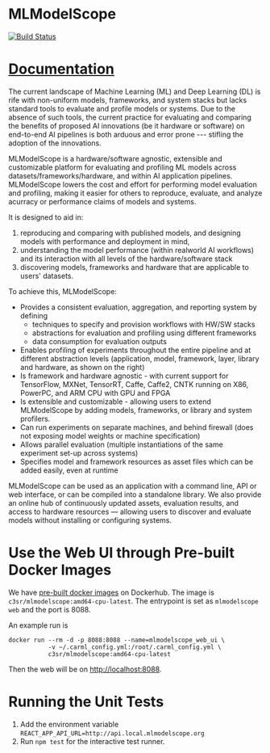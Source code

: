 # MLModelScope

[![Build Status](https://dev.azure.com/yhchang/c3sr/_apis/build/status/c3sr.mlmodelscope?branchName=master)](https://dev.azure.com/yhchang/c3sr/_build/latest?definitionId=10&branchName=master)

# [Documentation](https://docs.mlmodelscope.org/)

The current landscape of Machine Learning (ML) and Deep Learning (DL) is rife with non-uniform models, frameworks, and system stacks but lacks standard tools to evaluate and profile models or systems.
Due to the absence of such tools, the current practice for evaluating and comparing the benefits of proposed AI innovations (be it hardware or software) on end-to-end AI pipelines is both arduous and error prone --- stifling the adoption of the innovations.

MLModelScope is a hardware/software agnostic, extensible and customizable platform for evaluating and profiling ML models across datasets/frameworks/hardware, and within AI application pipelines.
MLModelScope lowers the cost and effort for performing model evaluation and profiling, making it easier for others to reproduce, evaluate, and analyze acurracy or performance claims of models and systems.

It is designed to aid in:

1. reproducing and comparing with published models, and designing models with performance and deployment in mind,
2. understanding the model performance (within realworld AI workflows) and its interaction with all levels of the hardware/software stack
3. discovering models, frameworks and hardware that are applicable to users' datasets.


To achieve this, MLModelScope:

- Provides a consistent evaluation, aggregation, and reporting system by defining
  - techniques to specify and provision workflows with HW/SW stacks
  - abstractions for evaluation and profiling using different frameworks
  - data consumption for evaluation outputs
- Enables profiling of experiments throughout the entire pipeline and at different abstraction levels (application, model, framework, layer, library and hardware, as shown on the right)
- Is framework and hardware agnostic - with current support for TensorFlow, MXNet, TensorRT, Caffe, Caffe2, CNTK running on X86, PowerPC, and ARM CPU with GPU and FPGA
- Is extensible and customizable - allowing users to extend MLModelScope by adding models, frameworks, or library and system profilers.
- Can run experiments on separate machines, and behind firewall (does not exposing model weights or machine specification)
- Allows parallel evaluation (multiple instantiations of the same experiment set-up across systems)
- Specifies model and framework resources as asset files which can be added easily, even at runtime


MLModelScope can be used as an application with a command line, API or web interface, or can be compiled into a standalone library. We also provide an online hub of continuously updated assets, evaluation results, and access to hardware resources — allowing users to discover and evaluate models without installing or configuring systems.

# Use the Web UI through Pre-built Docker Images

We have [pre-built docker images](https://hub.docker.com/r/c3sr/mlmodelscope/tags) on Dockerhub. The image is `c3sr/mlmodelscope:amd64-cpu-latest`. The entrypoint is set as `mlmodelscope web` and the port is 8088.

An example run is

```
docker run --rm -d -p 8088:8088 --name=mlmodelscope_web_ui \
           -v ~/.carml_config.yml:/root/.carml_config.yml \
           c3sr/mlmodelscope:amd64-cpu-latest
```

Then the web will be on [http://localhost:8088](localhost:8088).

# Running the Unit Tests
1. Add the environment variable `REACT_APP_API_URL=http://api.local.mlmodelscope.org`
1. Run `npm test` for the interactive test runner.
